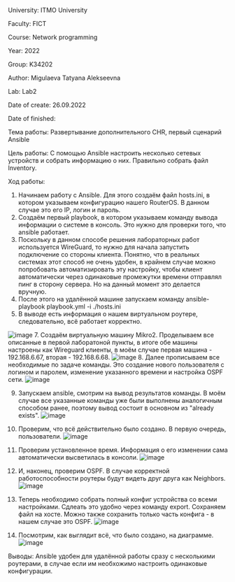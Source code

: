 University: ITMO University

Faculty: FICT

Course: Network programming

Year: 2022

Group: K34202

Author: Migulaeva Tatyana Alekseevna

Lab: Lab2

Date of create: 26.09.2022

Date of finished: 

Тема работы: Развертывание дополнительного CHR, первый сценарий Ansible

Цель работы: С помощью Ansible настроить несколько сетевых устройств и собрать информацию о них. Правильно собрать файл Inventory.

Ход работы:
1. Начинаем работу с Ansible. Для этого создаём файл hosts.ini, в котором указываем конфигурацию нашего RouterOS. В данном случае это его IP, логин и пароль.
2. Создаём первый playbook, в котором указываем команду вывода информации о системе в консоль. Это нужно для проверки того, что ansible работает.
3. Поскольку в данном способе решения лабораторных работ используется WireGuard, то нужно для начала запустить подключение со стороны клиента. Понятно, что в реальных системах этот способ не очень удобен, в крайнем случае можно попробовать автоматизировать эту настройку, чтобы клиент автоматически через одинаковые промежутки времени отправлял пинг в сторону сервера. Но на данный момент это делается вручную.
4. После этого на удалённой машине запускаем команду ansible-playbook playbook.yml -i ./hosts.ini
5. В выводе есть информация о нашем виртуальном роутере, следовательно, всё работает корректно.

![image](https://user-images.githubusercontent.com/64036217/192965989-a781334f-7a23-4d17-b02e-1eedb3cc502f.png)
7. Создаём виртуальную машину Mikro2. Проделываем все описанные в первой лаборатоной пункты, в итоге обе машины настроены как Wireguard клиенты, в моём случае первая машина - 192.168.6.67, вторая - 192.168.6.68. 
![image](https://user-images.githubusercontent.com/64036217/192967415-0b1115a5-0f56-4427-8d20-60446e384b9f.png)
8. Далее прописываем все необходимые по задаче команды. Это создание нового пользователя с логином и паролем, изменение указанного времени и настройка OSPF сети. 
![image](https://user-images.githubusercontent.com/64036217/192969613-286101d5-f964-4d9b-b6b3-72310bd3ae9f.png)

9. Запускаем ansible, смотрим на вывод результатов команды. В моём случае все указанные команды уже были выполнены аналогичным способом ранее, поэтому вывод состоит в основном из "already exists". 
![image](https://user-images.githubusercontent.com/64036217/192970598-d4ccc4a9-6479-47e7-9ed1-885aeea9618f.png)

10. Проверим, что всё действительно было создано. В первую очередь, пользователи.
![image](https://user-images.githubusercontent.com/64036217/192971025-3a566f71-5bb1-4a51-a8af-31af05d84735.png)

11. Проверим установленное время. Информация о его изменении сама автоматически высветилась в консоли.
![image](https://user-images.githubusercontent.com/64036217/192971579-8d98bbdc-ceb2-4e60-b9c9-e9946bd8135b.png)

12. И, наконец, проверим OSPF. В случае корректной работоспособности роутеры будут видеть друг друга как Neighbors.
![image](https://user-images.githubusercontent.com/64036217/192972263-b5594b70-d124-4226-a79a-0ec163122f5c.png)

13. Теперь необходимо собрать полный конфиг устройства со всеми настройками. Сдлеать это удобно через команду export. Сохраняем файл на хосте. Можно также сохранить только часть конфига - в нашем случае это OSPF.
![image](https://user-images.githubusercontent.com/64036217/192973839-894e6b90-d1e5-4748-a03a-2cc660bf3470.png)

14. Посмотрим, как выглядит всё, что было создано, на диаграмме.
![image](https://user-images.githubusercontent.com/64036217/192977763-9d1d698f-e52c-4dce-acf5-549ba4af67b5.png)

Выводы: Ansible удобен для удалённой работы сразу с несколькими роутерами, в случае если им необхожимо настроить одинаковые конфигурации.


